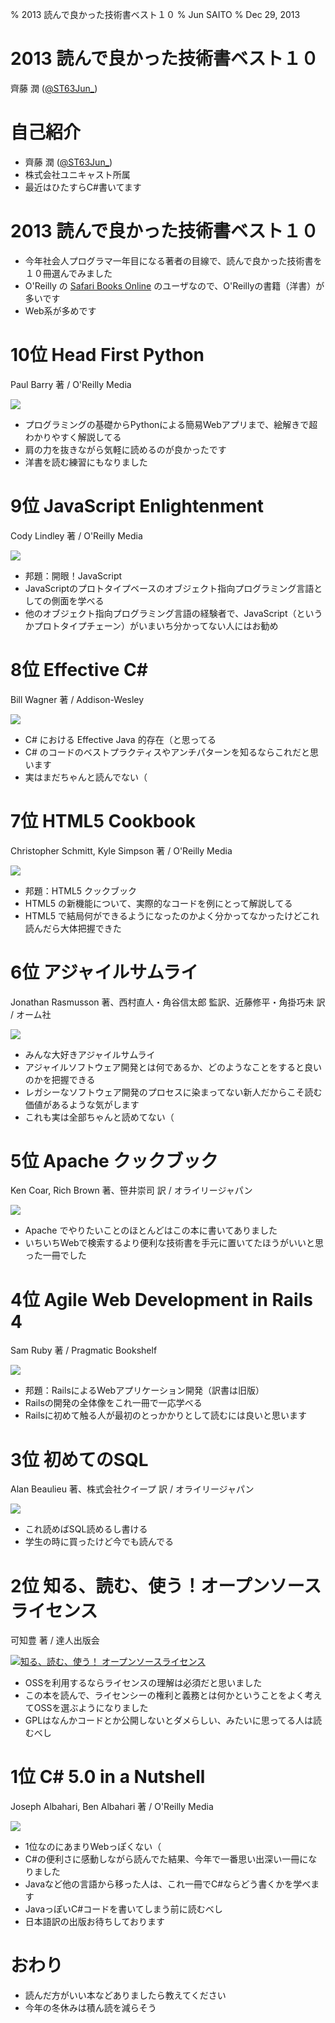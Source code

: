 % 2013 読んで良かった技術書ベスト１０
% Jun SAITO
% Dec 29, 2013

# 2013 読んで良かった技術書ベスト１０

齊藤 潤 ([@ST63Jun_](https://twitter.com/ST63Jun_))

# 自己紹介

* 齊藤 潤 ([@ST63Jun_](https://twitter.com/ST63Jun_))
* 株式会社ユニキャスト所属
* 最近はひたすらC#書いてます

# 2013 読んで良かった技術書ベスト１０

* 今年社会人プログラマ一年目になる著者の目線で、読んで良かった技術書を１０冊選んでみました
* O'Reilly の [Safari Books Online](https://safaribooksonline.com/) のユーザなので、O'Reillyの書籍（洋書）が多いです
* Web系が多めです

# 10位 Head First Python

Paul Barry 著 / O'Reilly Media

<a href="http://www.amazon.co.jp/gp/product/1449358756/ref=as_li_ss_il?ie=UTF8&camp=247&creative=7399&creativeASIN=1449358756&linkCode=as2&tag=httpanalfreeo-22"><img border="0" src="http://ws-fe.amazon-adsystem.com/widgets/q?_encoding=UTF8&ASIN=1449358756&Format=_SL160_&ID=AsinImage&MarketPlace=JP&ServiceVersion=20070822&WS=1&tag=httpanalfreeo-22" ></a><img src="http://ir-jp.amazon-adsystem.com/e/ir?t=httpanalfreeo-22&l=as2&o=9&a=1449358756" width="1" height="1" border="0" alt="" style="border:none !important; margin:0px !important;" />


* プログラミングの基礎からPythonによる簡易Webアプリまで、絵解きで超わかりやすく解説してる
* 肩の力を抜きながら気軽に読めるのが良かったです
* 洋書を読む練習にもなりました

# 9位 JavaScript Enlightenment

Cody Lindley 著 / O'Reilly Media

<a href="http://www.amazon.co.jp/gp/product/B00ARPT74S/ref=as_li_ss_il?ie=UTF8&camp=247&creative=7399&creativeASIN=B00ARPT74S&linkCode=as2&tag=httpanalfreeo-22"><img border="0" src="http://ws-fe.amazon-adsystem.com/widgets/q?_encoding=UTF8&ASIN=B00ARPT74S&Format=_SL160_&ID=AsinImage&MarketPlace=JP&ServiceVersion=20070822&WS=1&tag=httpanalfreeo-22" ></a><img src="http://ir-jp.amazon-adsystem.com/e/ir?t=httpanalfreeo-22&l=as2&o=9&a=B00ARPT74S" width="1" height="1" border="0" alt="" style="border:none !important; margin:0px !important;" />

* 邦題：開眼！JavaScript
* JavaScriptのプロトタイプベースのオブジェクト指向プログラミング言語としての側面を学べる
* 他のオブジェクト指向プログラミング言語の経験者で、JavaScript（というかプロトタイプチェーン）がいまいち分かってない人にはお勧め

# 8位 Effective C\#

Bill Wagner 著 / Addison-Wesley

<a href="http://www.amazon.co.jp/gp/product/B003BXRNZI/ref=as_li_ss_il?ie=UTF8&camp=247&creative=7399&creativeASIN=B003BXRNZI&linkCode=as2&tag=httpanalfreeo-22"><img border="0" src="http://ws-fe.amazon-adsystem.com/widgets/q?_encoding=UTF8&ASIN=B003BXRNZI&Format=_SL160_&ID=AsinImage&MarketPlace=JP&ServiceVersion=20070822&WS=1&tag=httpanalfreeo-22" ></a><img src="http://ir-jp.amazon-adsystem.com/e/ir?t=httpanalfreeo-22&l=as2&o=9&a=B003BXRNZI" width="1" height="1" border="0" alt="" style="border:none !important; margin:0px !important;" />

* C# における Effective Java 的存在（と思ってる
* C# のコードのベストプラクティスやアンチパターンを知るならこれだと思います
* 実はまだちゃんと読んでない（

# 7位 HTML5 Cookbook

Christopher Schmitt, Kyle Simpson 著 / O'Reilly Media

<a href="http://www.amazon.co.jp/gp/product/B0064NUGLK/ref=as_li_ss_il?ie=UTF8&camp=247&creative=7399&creativeASIN=B0064NUGLK&linkCode=as2&tag=httpanalfreeo-22"><img border="0" src="http://ws-fe.amazon-adsystem.com/widgets/q?_encoding=UTF8&ASIN=B0064NUGLK&Format=_SL160_&ID=AsinImage&MarketPlace=JP&ServiceVersion=20070822&WS=1&tag=httpanalfreeo-22" ></a><img src="http://ir-jp.amazon-adsystem.com/e/ir?t=httpanalfreeo-22&l=as2&o=9&a=B0064NUGLK" width="1" height="1" border="0" alt="" style="border:none !important; margin:0px !important;" />

* 邦題：HTML5 クックブック
* HTML5 の新機能について、実際的なコードを例にとって解説してる
* HTML5 で結局何ができるようになったのかよく分かってなかったけどこれ読んだら大体把握できた

# 6位 アジャイルサムライ

Jonathan Rasmusson 著、西村直人・角谷信太郎 監訳、近藤修平・角掛巧未 訳 / オーム社

<a href="http://www.amazon.co.jp/gp/product/4274068560/ref=as_li_ss_il?ie=UTF8&camp=247&creative=7399&creativeASIN=4274068560&linkCode=as2&tag=httpanalfreeo-22"><img border="0" src="http://ws-fe.amazon-adsystem.com/widgets/q?_encoding=UTF8&ASIN=4274068560&Format=_SL160_&ID=AsinImage&MarketPlace=JP&ServiceVersion=20070822&WS=1&tag=httpanalfreeo-22" ></a><img src="http://ir-jp.amazon-adsystem.com/e/ir?t=httpanalfreeo-22&l=as2&o=9&a=4274068560" width="1" height="1" border="0" alt="" style="border:none !important; margin:0px !important;" />

* みんな大好きアジャイルサムライ
* アジャイルソフトウェア開発とは何であるか、どのようなことをすると良いのかを把握できる
* レガシーなソフトウェア開発のプロセスに染まってない新人だからこそ読む価値があるような気がします
* これも実は全部ちゃんと読めてない（

# 5位 Apache クックブック

Ken Coar, Rich Brown 著、笹井崇司 訳 / オライリージャパン

<a href="http://www.amazon.co.jp/gp/product/4873113814/ref=as_li_ss_il?ie=UTF8&camp=247&creative=7399&creativeASIN=4873113814&linkCode=as2&tag=httpanalfreeo-22"><img border="0" src="http://ws-fe.amazon-adsystem.com/widgets/q?_encoding=UTF8&ASIN=4873113814&Format=_SL160_&ID=AsinImage&MarketPlace=JP&ServiceVersion=20070822&WS=1&tag=httpanalfreeo-22" ></a><img src="http://ir-jp.amazon-adsystem.com/e/ir?t=httpanalfreeo-22&l=as2&o=9&a=4873113814" width="1" height="1" border="0" alt="" style="border:none !important; margin:0px !important;" />

* Apache でやりたいことのほとんどはこの本に書いてありました
* いちいちWebで検索するより便利な技術書を手元に置いてたほうがいいと思った一冊でした

# 4位 Agile Web Development in Rails 4

Sam Ruby 著 / Pragmatic Bookshelf

<a href="http://www.amazon.co.jp/gp/product/1937785564/ref=as_li_ss_il?ie=UTF8&camp=247&creative=7399&creativeASIN=1937785564&linkCode=as2&tag=httpanalfreeo-22"><img border="0" src="http://ws-fe.amazon-adsystem.com/widgets/q?_encoding=UTF8&ASIN=1937785564&Format=_SL160_&ID=AsinImage&MarketPlace=JP&ServiceVersion=20070822&WS=1&tag=httpanalfreeo-22" ></a><img src="http://ir-jp.amazon-adsystem.com/e/ir?t=httpanalfreeo-22&l=as2&o=9&a=1937785564" width="1" height="1" border="0" alt="" style="border:none !important; margin:0px !important;" />

* 邦題：RailsによるWebアプリケーション開発（訳書は旧版）
* Railsの開発の全体像をこれ一冊で一応学べる
* Railsに初めて触る人が最初のとっかかりとして読むには良いと思います

# 3位 初めてのSQL

Alan Beaulieu 著、株式会社クイープ 訳 / オライリージャパン

<a href="http://www.amazon.co.jp/gp/product/4873112818/ref=as_li_ss_il?ie=UTF8&camp=247&creative=7399&creativeASIN=4873112818&linkCode=as2&tag=httpanalfreeo-22"><img border="0" src="http://ws-fe.amazon-adsystem.com/widgets/q?_encoding=UTF8&ASIN=4873112818&Format=_SL160_&ID=AsinImage&MarketPlace=JP&ServiceVersion=20070822&WS=1&tag=httpanalfreeo-22" ></a><img src="http://ir-jp.amazon-adsystem.com/e/ir?t=httpanalfreeo-22&l=as2&o=9&a=4873112818" width="1" height="1" border="0" alt="" style="border:none !important; margin:0px !important;" />

* これ読めばSQL読めるし書ける
* 学生の時に買ったけど今でも読んでる

# 2位 知る、読む、使う！オープンソースライセンス

可知豊 著 / 達人出版会

<a href="http://tatsu-zine.com/books/osslicense"><img alt="知る、読む、使う！ オープンソースライセンス" src="http://tatsu-zine.com/images/books/14/cover_s.jpg" /></a>

* OSSを利用するならライセンスの理解は必須だと思いました
* この本を読んで、ライセンシーの権利と義務とは何かということをよく考えてOSSを選ぶようになりました
* GPLはなんかコードとか公開しないとダメらしい、みたいに思ってる人は読むべし

# 1位 C# 5.0 in a Nutshell

Joseph Albahari, Ben Albahari 著 / O'Reilly Media

<a href="http://www.amazon.co.jp/gp/product/B008E6I1K8/ref=as_li_ss_il?ie=UTF8&camp=247&creative=7399&creativeASIN=B008E6I1K8&linkCode=as2&tag=httpanalfreeo-22"><img border="0" src="http://ws-fe.amazon-adsystem.com/widgets/q?_encoding=UTF8&ASIN=B008E6I1K8&Format=_SL160_&ID=AsinImage&MarketPlace=JP&ServiceVersion=20070822&WS=1&tag=httpanalfreeo-22" ></a><img src="http://ir-jp.amazon-adsystem.com/e/ir?t=httpanalfreeo-22&l=as2&o=9&a=B008E6I1K8" width="1" height="1" border="0" alt="" style="border:none !important; margin:0px !important;" />


* 1位なのにあまりWebっぽくない（
* C#の便利さに感動しながら読んでた結果、今年で一番思い出深い一冊になりました
* Javaなど他の言語から移った人は、これ一冊でC#ならどう書くかを学べます
* JavaっぽいC#コードを書いてしまう前に読むべし
* 日本語訳の出版お待ちしております

# おわり

* 読んだ方がいい本などありましたら教えてください
* 今年の冬休みは積ん読を減らそう
